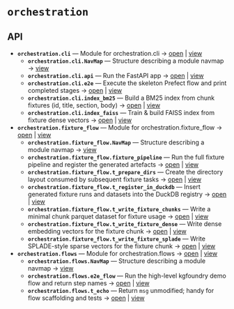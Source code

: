 # `orchestration`

<!-- START doctoc generated TOC please keep comment here to allow auto update -->
<!-- END doctoc generated TOC please keep comment here to allow auto update -->

## API
- **`orchestration.cli`** — Module for orchestration.cli → [open](./cli.py:1:1) | [view](https://github.com/paul-heyse/kgfoundry/blob/3cfc09497d78103b489eec9e511c9565aaab698a/src/orchestration/cli.py#L1)
  - **`orchestration.cli.NavMap`** — Structure describing a module navmap → [view](https://github.com/paul-heyse/kgfoundry/blob/3cfc09497d78103b489eec9e511c9565aaab698a/src/kgfoundry_common/navmap_types.py#L38-L51)
  - **`orchestration.cli.api`** — Run the FastAPI app → [open](./cli.py:119:1) | [view](https://github.com/paul-heyse/kgfoundry/blob/3cfc09497d78103b489eec9e511c9565aaab698a/src/orchestration/cli.py#L119-L124)
  - **`orchestration.cli.e2e`** — Execute the skeleton Prefect flow and print completed stages → [open](./cli.py:128:1) | [view](https://github.com/paul-heyse/kgfoundry/blob/3cfc09497d78103b489eec9e511c9565aaab698a/src/orchestration/cli.py#L128-L143)
  - **`orchestration.cli.index_bm25`** — Build a BM25 index from chunk fixtures (id, title, section, body) → [open](./cli.py:43:1) | [view](https://github.com/paul-heyse/kgfoundry/blob/3cfc09497d78103b489eec9e511c9565aaab698a/src/orchestration/cli.py#L43-L85)
  - **`orchestration.cli.index_faiss`** — Train & build FAISS index from fixture dense vectors → [open](./cli.py:89:1) | [view](https://github.com/paul-heyse/kgfoundry/blob/3cfc09497d78103b489eec9e511c9565aaab698a/src/orchestration/cli.py#L89-L115)
- **`orchestration.fixture_flow`** — Module for orchestration.fixture_flow → [open](./fixture_flow.py:1:1) | [view](https://github.com/paul-heyse/kgfoundry/blob/3cfc09497d78103b489eec9e511c9565aaab698a/src/orchestration/fixture_flow.py#L1)
  - **`orchestration.fixture_flow.NavMap`** — Structure describing a module navmap → [view](https://github.com/paul-heyse/kgfoundry/blob/3cfc09497d78103b489eec9e511c9565aaab698a/src/kgfoundry_common/navmap_types.py#L38-L51)
  - **`orchestration.fixture_flow.fixture_pipeline`** — Run the full fixture pipeline and register the generated artefacts → [open](./fixture_flow.py:173:1) | [view](https://github.com/paul-heyse/kgfoundry/blob/3cfc09497d78103b489eec9e511c9565aaab698a/src/orchestration/fixture_flow.py#L173-L182)
  - **`orchestration.fixture_flow.t_prepare_dirs`** — Create the directory layout consumed by subsequent fixture tasks → [open](./fixture_flow.py:56:1) | [view](https://github.com/paul-heyse/kgfoundry/blob/3cfc09497d78103b489eec9e511c9565aaab698a/src/orchestration/fixture_flow.py#L56-L75)
  - **`orchestration.fixture_flow.t_register_in_duckdb`** — Insert generated fixture runs and datasets into the DuckDB registry → [open](./fixture_flow.py:127:1) | [view](https://github.com/paul-heyse/kgfoundry/blob/3cfc09497d78103b489eec9e511c9565aaab698a/src/orchestration/fixture_flow.py#L127-L169)
  - **`orchestration.fixture_flow.t_write_fixture_chunks`** — Write a minimal chunk parquet dataset for fixture usage → [open](./fixture_flow.py:79:1) | [view](https://github.com/paul-heyse/kgfoundry/blob/3cfc09497d78103b489eec9e511c9565aaab698a/src/orchestration/fixture_flow.py#L79-L97)
  - **`orchestration.fixture_flow.t_write_fixture_dense`** — Write dense embedding vectors for the fixture chunk → [open](./fixture_flow.py:101:1) | [view](https://github.com/paul-heyse/kgfoundry/blob/3cfc09497d78103b489eec9e511c9565aaab698a/src/orchestration/fixture_flow.py#L101-L109)
  - **`orchestration.fixture_flow.t_write_fixture_splade`** — Write SPLADE-style sparse vectors for the fixture chunk → [open](./fixture_flow.py:113:1) | [view](https://github.com/paul-heyse/kgfoundry/blob/3cfc09497d78103b489eec9e511c9565aaab698a/src/orchestration/fixture_flow.py#L113-L123)
- **`orchestration.flows`** — Module for orchestration.flows → [open](./flows.py:1:1) | [view](https://github.com/paul-heyse/kgfoundry/blob/3cfc09497d78103b489eec9e511c9565aaab698a/src/orchestration/flows.py#L1)
  - **`orchestration.flows.NavMap`** — Structure describing a module navmap → [view](https://github.com/paul-heyse/kgfoundry/blob/3cfc09497d78103b489eec9e511c9565aaab698a/src/kgfoundry_common/navmap_types.py#L38-L51)
  - **`orchestration.flows.e2e_flow`** — Run the high-level kgfoundry demo flow and return step names → [open](./flows.py:41:1) | [view](https://github.com/paul-heyse/kgfoundry/blob/3cfc09497d78103b489eec9e511c9565aaab698a/src/orchestration/flows.py#L41-L59)
  - **`orchestration.flows.t_echo`** — Return ``msg`` unmodified; handy for flow scaffolding and tests → [open](./flows.py:34:1) | [view](https://github.com/paul-heyse/kgfoundry/blob/3cfc09497d78103b489eec9e511c9565aaab698a/src/orchestration/flows.py#L34-L37)
